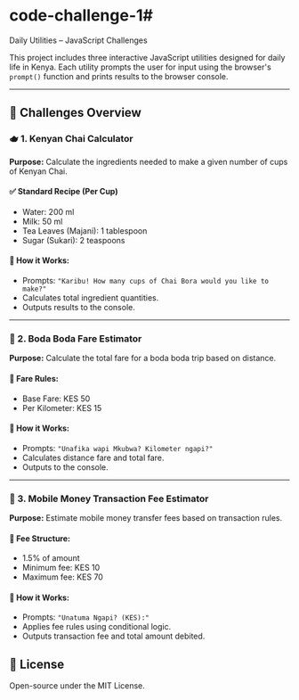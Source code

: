 # code-challenge-1# 

 Daily Utilities – JavaScript Challenges

This project includes three interactive JavaScript utilities designed for daily life in Kenya. Each utility prompts the user for input using the browser's `prompt()` function and prints results to the browser console.

---

## 📌 Challenges Overview

### 🫖 1. Kenyan Chai Calculator

**Purpose:** Calculate the ingredients needed to make a given number of cups of Kenyan Chai.

#### ✅ Standard Recipe (Per Cup)
- Water: 200 ml  
- Milk: 50 ml  
- Tea Leaves (Majani): 1 tablespoon  
- Sugar (Sukari): 2 teaspoons

#### 🧠 How it Works:
- Prompts: `"Karibu! How many cups of Chai Bora would you like to make?"`
- Calculates total ingredient quantities.
- Outputs results to the console.


---

### 🛵 2. Boda Boda Fare Estimator

**Purpose:** Calculate the total fare for a boda boda trip based on distance.

#### 🚦 Fare Rules:
- Base Fare: KES 50  
- Per Kilometer: KES 15

#### 🧠 How it Works:
- Prompts: `"Unafika wapi Mkubwa? Kilometer ngapi?"`
- Calculates distance fare and total fare.
- Outputs to the console.


---

### 📱 3. Mobile Money Transaction Fee Estimator

**Purpose:** Estimate mobile money transfer fees based on transaction rules.

#### 💸 Fee Structure:
- 1.5% of amount
- Minimum fee: KES 10
- Maximum fee: KES 70

#### 🧠 How it Works:
- Prompts: `"Unatuma Ngapi? (KES):"`
- Applies fee rules using conditional logic.
- Outputs transaction fee and total amount debited.


## 📜 License

Open-source under the MIT License.

